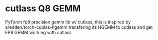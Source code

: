 # cutlass Q8 GEMM
PyTorch fp8 precision gemm lib w/ cutlass, this is inspired by aredden/torch-cublas-hgemm transfering its HGEMM to cutlass and get FP8 GEMM working with cutlass
